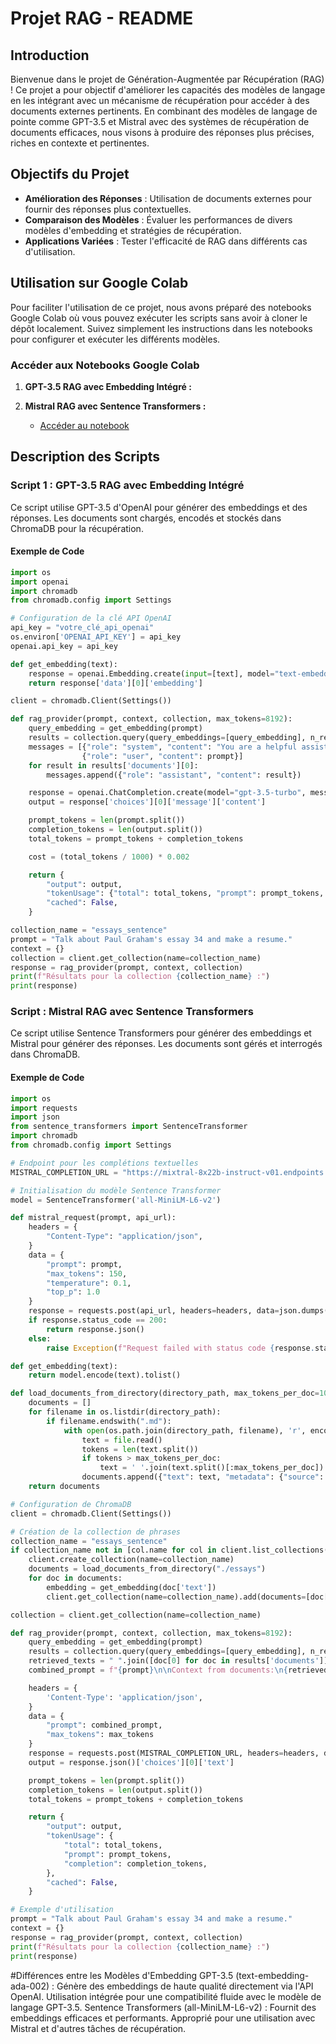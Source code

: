 # Projet RAG - README

## Introduction

Bienvenue dans le projet de Génération-Augmentée par Récupération (RAG) ! Ce projet a pour objectif d'améliorer les capacités des modèles de langage en les intégrant avec un mécanisme de récupération pour accéder à des documents externes pertinents. En combinant des modèles de langage de pointe comme GPT-3.5 et Mistral avec des systèmes de récupération de documents efficaces, nous visons à produire des réponses plus précises, riches en contexte et pertinentes.

## Objectifs du Projet

- **Amélioration des Réponses** : Utilisation de documents externes pour fournir des réponses plus contextuelles.
- **Comparaison des Modèles** : Évaluer les performances de divers modèles d'embedding et stratégies de récupération.
- **Applications Variées** : Tester l'efficacité de RAG dans différents cas d'utilisation.

## Utilisation sur Google Colab

Pour faciliter l'utilisation de ce projet, nous avons préparé des notebooks Google Colab où vous pouvez exécuter les scripts sans avoir à cloner le dépôt localement. Suivez simplement les instructions dans les notebooks pour configurer et exécuter les différents modèles.

### Accéder aux Notebooks Google Colab

1. **GPT-3.5 RAG avec Embedding Intégré :**
   
2. **Mistral RAG avec Sentence Transformers :**
   - [Accéder au notebook ](https://colab.research.google.com/drive/1_12pB2iXumTAjBUqRdJyOf91_1492MLx#scrollTo=6jEjGNNZ8RIo)

## Description des Scripts

### Script 1 : GPT-3.5 RAG avec Embedding Intégré

Ce script utilise GPT-3.5 d'OpenAI pour générer des embeddings et des réponses. Les documents sont chargés, encodés et stockés dans ChromaDB pour la récupération.

#### Exemple de Code

```python
import os
import openai
import chromadb
from chromadb.config import Settings

# Configuration de la clé API OpenAI
api_key = "votre_clé_api_openai"
os.environ['OPENAI_API_KEY'] = api_key
openai.api_key = api_key

def get_embedding(text):
    response = openai.Embedding.create(input=[text], model="text-embedding-ada-002")
    return response['data'][0]['embedding']

client = chromadb.Client(Settings())

def rag_provider(prompt, context, collection, max_tokens=8192):
    query_embedding = get_embedding(prompt)
    results = collection.query(query_embeddings=[query_embedding], n_results=5)
    messages = [{"role": "system", "content": "You are a helpful assistant."},
                {"role": "user", "content": prompt}]
    for result in results['documents'][0]:
        messages.append({"role": "assistant", "content": result})

    response = openai.ChatCompletion.create(model="gpt-3.5-turbo", messages=messages)
    output = response['choices'][0]['message']['content']

    prompt_tokens = len(prompt.split())
    completion_tokens = len(output.split())
    total_tokens = prompt_tokens + completion_tokens

    cost = (total_tokens / 1000) * 0.002

    return {
        "output": output,
        "tokenUsage": {"total": total_tokens, "prompt": prompt_tokens, "completion": completion_tokens, "cost": cost},
        "cached": False,
    }

collection_name = "essays_sentence"
prompt = "Talk about Paul Graham's essay 34 and make a resume."
context = {}
collection = client.get_collection(name=collection_name)
response = rag_provider(prompt, context, collection)
print(f"Résultats pour la collection {collection_name} :")
print(response)
```






### Script : Mistral RAG avec Sentence Transformers

Ce script utilise Sentence Transformers pour générer des embeddings et Mistral pour générer des réponses. Les documents sont gérés et interrogés dans ChromaDB.

#### Exemple de Code

```python
import os
import requests
import json
from sentence_transformers import SentenceTransformer
import chromadb
from chromadb.config import Settings

# Endpoint pour les complétions textuelles
MISTRAL_COMPLETION_URL = "https://mixtral-8x22b-instruct-v01.endpoints.kepler.ai.cloud.ovh.net/api/openai_compat/v1/completions"

# Initialisation du modèle Sentence Transformer
model = SentenceTransformer('all-MiniLM-L6-v2')

def mistral_request(prompt, api_url):
    headers = {
        "Content-Type": "application/json",
    }
    data = {
        "prompt": prompt,
        "max_tokens": 150,
        "temperature": 0.1,
        "top_p": 1.0
    }
    response = requests.post(api_url, headers=headers, data=json.dumps(data))
    if response.status_code == 200:
        return response.json()
    else:
        raise Exception(f"Request failed with status code {response.status_code}: {response.text}")

def get_embedding(text):
    return model.encode(text).tolist()

def load_documents_from_directory(directory_path, max_tokens_per_doc=1000):
    documents = []
    for filename in os.listdir(directory_path):
        if filename.endswith(".md"):
            with open(os.path.join(directory_path, filename), 'r', encoding='utf-8') as file:
                text = file.read()
                tokens = len(text.split())
                if tokens > max_tokens_per_doc:
                    text = ' '.join(text.split()[:max_tokens_per_doc])
                documents.append({"text": text, "metadata": {"source": filename}})
    return documents

# Configuration de ChromaDB
client = chromadb.Client(Settings())

# Création de la collection de phrases
collection_name = "essays_sentence"
if collection_name not in [col.name for col in client.list_collections()]:
    client.create_collection(name=collection_name)
    documents = load_documents_from_directory("./essays")
    for doc in documents:
        embedding = get_embedding(doc['text'])
        client.get_collection(name=collection_name).add(documents=[doc['text']], embeddings=[embedding], metadatas=[doc['metadata']], ids=[doc['metadata']['source']])

collection = client.get_collection(name=collection_name)

def rag_provider(prompt, context, collection, max_tokens=8192):
    query_embedding = get_embedding(prompt)
    results = collection.query(query_embeddings=[query_embedding], n_results=5)
    retrieved_texts = " ".join([doc[0] for doc in results['documents']])
    combined_prompt = f"{prompt}\n\nContext from documents:\n{retrieved_texts}"

    headers = {
        'Content-Type': 'application/json',
    }
    data = {
        "prompt": combined_prompt,
        "max_tokens": max_tokens
    }
    response = requests.post(MISTRAL_COMPLETION_URL, headers=headers, data=json.dumps(data))
    output = response.json()['choices'][0]['text']

    prompt_tokens = len(prompt.split())
    completion_tokens = len(output.split())
    total_tokens = prompt_tokens + completion_tokens

    return {
        "output": output,
        "tokenUsage": {
            "total": total_tokens,
            "prompt": prompt_tokens,
            "completion": completion_tokens,
        },
        "cached": False,
    }

# Exemple d'utilisation
prompt = "Talk about Paul Graham's essay 34 and make a resume."
context = {}
response = rag_provider(prompt, context, collection)
print(f"Résultats pour la collection {collection_name} :")
print(response)
```

#Différences entre les Modèles d'Embedding
GPT-3.5 (text-embedding-ada-002) :
        Génère des embeddings de haute qualité directement via l'API OpenAI.
        Utilisation intégrée pour une compatibilité fluide avec le modèle de langage GPT-3.5.
Sentence Transformers (all-MiniLM-L6-v2) :
        Fournit des embeddings efficaces et performants.
        Approprié pour une utilisation avec Mistral et d'autres tâches de récupération.
